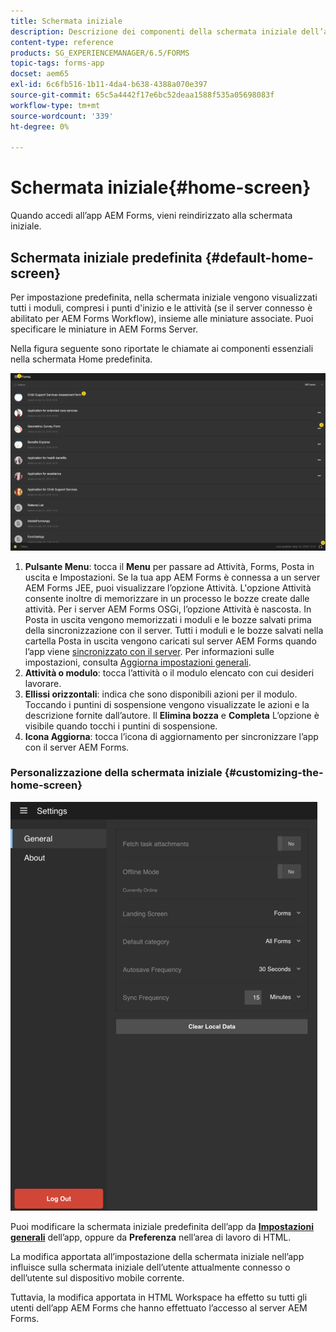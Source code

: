 ```yaml
---
title: Schermata iniziale
description: Descrizione dei componenti della schermata iniziale dell’app AEM Forms
content-type: reference
products: SG_EXPERIENCEMANAGER/6.5/FORMS
topic-tags: forms-app
docset: aem65
exl-id: 6c6fb516-1b11-4da4-b638-4388a070e397
source-git-commit: 65c5a4442f17e6bc52deaa1588f535a05698083f
workflow-type: tm+mt
source-wordcount: '339'
ht-degree: 0%

---
```


# Schermata iniziale{#home-screen}

Quando accedi all’app AEM Forms, vieni reindirizzato alla schermata iniziale.

## Schermata iniziale predefinita {#default-home-screen}

Per impostazione predefinita, nella schermata iniziale vengono visualizzati tutti i moduli, compresi i punti d&#39;inizio e le attività (se il server connesso è abilitato per AEM Forms Workflow), insieme alle miniature associate. Puoi specificare le miniature in AEM Forms Server.

Nella figura seguente sono riportate le chiamate ai componenti essenziali nella schermata Home predefinita.

![Home schermata dell’app Forms](assets/home-screen-1.png)

<!--Click to enlarge

![home-screen-1-1](assets/home-screen-1-1.png)-->

1. **Pulsante Menu**: tocca il **Menu** per passare ad Attività, Forms, Posta in uscita e Impostazioni. Se la tua app AEM Forms è connessa a un server AEM Forms JEE, puoi visualizzare l’opzione Attività. L&#39;opzione Attività consente inoltre di memorizzare in un processo le bozze create dalle attività. Per i server AEM Forms OSGi, l’opzione Attività è nascosta. In Posta in uscita vengono memorizzati i moduli e le bozze salvati prima della sincronizzazione con il server. Tutti i moduli e le bozze salvati nella cartella Posta in uscita vengono caricati sul server AEM Forms quando l’app viene [sincronizzato con il server](../../forms/using/sync-app.md). Per informazioni sulle impostazioni, consulta [Aggiorna impostazioni generali](../../forms/using/update-general-settings.md).
1. **Attività o modulo**: tocca l’attività o il modulo elencato con cui desideri lavorare.
1. **Ellissi orizzontali**: indica che sono disponibili azioni per il modulo. Toccando i puntini di sospensione vengono visualizzate le azioni e la descrizione fornite dall’autore. Il **Elimina bozza** e **Completa** L’opzione è visibile quando tocchi i puntini di sospensione.
1. **Icona Aggiorna**: tocca l’icona di aggiornamento per sincronizzare l’app con il server AEM Forms.

### Personalizzazione della schermata iniziale {#customizing-the-home-screen}

![Impostazioni generali](assets/gen-settings.png)

Puoi modificare la schermata iniziale predefinita dell’app da **[Impostazioni generali](../../forms/using/update-general-settings.md)** dell’app, oppure da **Preferenza** nell’area di lavoro di HTML.

La modifica apportata all’impostazione della schermata iniziale nell’app influisce sulla schermata iniziale dell’utente attualmente connesso o dell’utente sul dispositivo mobile corrente.

Tuttavia, la modifica apportata in HTML Workspace ha effetto su tutti gli utenti dell’app AEM Forms che hanno effettuato l’accesso al server AEM Forms.
